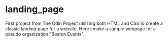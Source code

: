 # landing_page
First project from The Odin Project utilizing both HTML and CSS to create a classic landing page for a website. Here I make a sample webpage for a pseudo organization "Boston Events".
